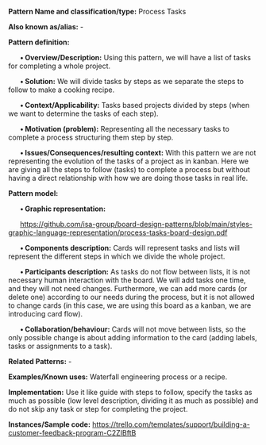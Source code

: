 **Pattern Name and classification/type:** Process Tasks

**Also known as/alias:** -

**Pattern definition:**

&nbsp;&nbsp;&nbsp;&nbsp;&nbsp;&nbsp;**•	Overview/Description:** Using this pattern, we will have a list of tasks for completing a whole project.

&nbsp;&nbsp;&nbsp;&nbsp;&nbsp;&nbsp;**•	Solution:** We will divide tasks by steps as we separate the steps to follow to make a cooking recipe.

&nbsp;&nbsp;&nbsp;&nbsp;&nbsp;&nbsp;**•	Context/Applicability:** Tasks based projects divided by steps (when we want to determine the tasks of each step).

&nbsp;&nbsp;&nbsp;&nbsp;&nbsp;&nbsp;**•	Motivation (problem):** Representing all the necessary tasks to complete a process structuring them step by step.

&nbsp;&nbsp;&nbsp;&nbsp;&nbsp;&nbsp;**•	Issues/Consequences/resulting context:** With this pattern we are not representing the evolution of the tasks of a project as in kanban. Here we are giving all the steps to follow (tasks) to complete a process but without having a direct relationship with how we are doing those tasks in real life.


**Pattern model:**

&nbsp;&nbsp;&nbsp;&nbsp;&nbsp;&nbsp;**•	Graphic representation:**

&nbsp;&nbsp;&nbsp;&nbsp;&nbsp;&nbsp;https://github.com/isa-group/board-design-patterns/blob/main/styles-graphic-language-representation/process-tasks-board-design.pdf
 
&nbsp;&nbsp;&nbsp;&nbsp;&nbsp;&nbsp;**•	Components description:** Cards will represent tasks and lists will represent the different steps in which we divide the whole project.

&nbsp;&nbsp;&nbsp;&nbsp;&nbsp;&nbsp;**•	Participants description:** As tasks do not flow between lists, it is not necessary human interaction with the board. We will add tasks one time, and they will not need changes. Furthermore, we can add more cards (or delete one) according to our needs during the process, but it is not allowed to change cards (in this case, we are using this board as a kanban, we are introducing card flow).

&nbsp;&nbsp;&nbsp;&nbsp;&nbsp;&nbsp;**•	Collaboration/behaviour:** Cards will not move between lists, so the only possible change is about adding information to the card (adding labels, tasks or assignments to a task).

**Related Patterns:** -

**Examples/Known uses:** Waterfall engineering process or a recipe.

**Implementation:** Use it like guide with steps to follow, specify the tasks as much as possible (low level description, dividing it as much as possible) and do not skip any task or step for completing the project.

**Instances/Sample code:** https://trello.com/templates/support/building-a-customer-feedback-program-C2ZIBftB
